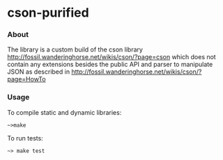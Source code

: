 # cson-purified

### About
The library is a custom build of the cson library http://fossil.wanderinghorse.net/wikis/cson/?page=cson which does not contain any extensions besides the public API and parser to manipulate JSON as described in http://fossil.wanderinghorse.net/wikis/cson/?page=HowTo

### Usage
To compile static and dynamic libraries:
```
~>make 
```
To run tests:
```
~> make test
```
